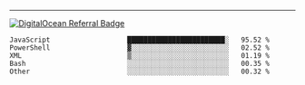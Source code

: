 ---
[![DigitalOcean Referral Badge](https://web-platforms.sfo2.digitaloceanspaces.com/WWW/Badge%203.svg)](https://www.digitalocean.com/?refcode=37fa54d82492&utm_campaign=Referral_Invite&utm_medium=Referral_Program&utm_source=badge)

<!--START_SECTION:waka-->

```text
JavaScript                   ████████████████████████░   95.52 %
PowerShell                   ▓░░░░░░░░░░░░░░░░░░░░░░░░   02.52 %
XML                          ▒░░░░░░░░░░░░░░░░░░░░░░░░   01.19 %
Bash                         ░░░░░░░░░░░░░░░░░░░░░░░░░   00.35 %
Other                        ░░░░░░░░░░░░░░░░░░░░░░░░░   00.32 %
```

<!--END_SECTION:waka-->


[linkedin]: https://www.linkedin.com/in/mohamed-elh/

